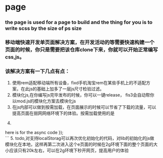 # page
### the page is used for a page to build and the thing for you is to write scss by the size of ps size<br/>
### 移动端快速开发单页面解决方案，在开发活动的等需要快速构建一个页面的时候，你只是需要把该仓库clone下来，你就可以开始正常编写css,js。
### 该解决方案有一下几点有点：<br/>
1. 使用rem适配移动端所有设备，fixd手机淘宝rem在某些手机上的不适配方案，在此js的基础上加多了一层js尺寸检验过滤。<br/>
2. 模块化js,在你编写js完毕发布的时候，你可以一键release， fis3会自动帮你以mod.js的模块化方案去模块化js<br/>
3. 在js内部可以做到按需加载，在页面展示的时候可以节省了下载的流量，可以提高页面在弱网网络环境下的体验。按需加载使用的是
4. ``` require.async([moduleName], function(module){
  here is for the async code
});<br/> ```
5. todo,对支持localStorag可以再次优化初始化的代码，对lib的初始化的js做模块化在本地，这样再第二次进入这个e页面的时候在2g环境下面的整个页面的大小应该只有20k左右，可以在2g环境下秒开网页，提高用户的体验<br/>
